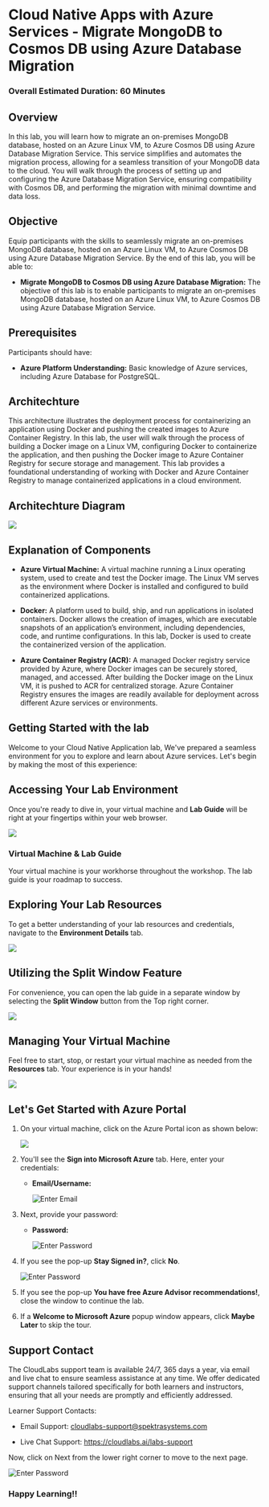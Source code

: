 # Cloud Native Apps with Azure Services - Migrate MongoDB to Cosmos DB using Azure Database Migration

### Overall Estimated Duration: 60 Minutes

## Overview

In this lab, you will learn how to migrate an on-premises MongoDB database, hosted on an Azure Linux VM, to Azure Cosmos DB using Azure Database Migration Service. This service simplifies and automates the migration process, allowing for a seamless transition of your MongoDB data to the cloud. You will walk through the process of setting up and configuring the Azure Database Migration Service, ensuring compatibility with Cosmos DB, and performing the migration with minimal downtime and data loss.

## Objective

Equip participants with the skills to seamlessly migrate an on-premises MongoDB database, hosted on an Azure Linux VM, to Azure Cosmos DB using Azure Database Migration Service. By the end of this lab, you will be able to:

- **Migrate MongoDB to Cosmos DB using Azure Database Migration:** The objective of this lab is to enable participants to migrate an on-premises MongoDB database, hosted on an Azure Linux VM, to Azure Cosmos DB using Azure Database Migration Service.

## Prerequisites

Participants should have:

- **Azure Platform Understanding:** Basic knowledge of Azure services, including Azure Database for PostgreSQL.

## Architechture

This architecture illustrates the deployment process for containerizing an application using Docker and pushing the created images to Azure Container Registry. In this lab, the user will walk through the process of building a Docker image on a Linux VM, configuring Docker to containerize the application, and then pushing the Docker image to Azure Container Registry for secure storage and management. This lab provides a foundational understanding of working with Docker and Azure Container Registry to manage containerized applications in a cloud environment.

## Architechture Diagram

![](./media/module3arch.png)

## Explanation of Components

- **Azure Virtual Machine:** A virtual machine running a Linux operating system, used to create and test the Docker image. The Linux VM serves as the environment where Docker is installed and configured to build containerized applications.

- **Docker:** A platform used to build, ship, and run applications in isolated containers. Docker allows the creation of images, which are executable snapshots of an application’s environment, including dependencies, code, and runtime configurations. In this lab, Docker is used to create the containerized version of the application.

- **Azure Container Registry (ACR):** A managed Docker registry service provided by Azure, where Docker images can be securely stored, managed, and accessed. After building the Docker image on the Linux VM, it is pushed to ACR for centralized storage. Azure Container Registry ensures the images are readily available for deployment across different Azure services or environments.

## Getting Started with the lab
 
Welcome to your Cloud Native Application lab, We've prepared a seamless environment for you to explore and learn about Azure services. Let's begin by making the most of this experience:
 
## **Accessing Your Lab Environment**
 
Once you're ready to dive in, your virtual machine and **Lab Guide** will be right at your fingertips within your web browser.

   ![](./media/GS6.png)

### **Virtual Machine & Lab Guide**
 
Your virtual machine is your workhorse throughout the workshop. The lab guide is your roadmap to success.
 
## **Exploring Your Lab Resources**
 
To get a better understanding of your lab resources and credentials, navigate to the **Environment Details** tab.

   ![](./media/GS11.png)
 
## **Utilizing the Split Window Feature**
 
For convenience, you can open the lab guide in a separate window by selecting the **Split Window** button from the Top right corner.
 
   ![](./media/GS8.png)
 
## **Managing Your Virtual Machine**
 
Feel free to start, stop, or restart your virtual machine as needed from the **Resources** tab. Your experience is in your hands!
 
  ![](./media/GS5.png)
 
## **Let's Get Started with Azure Portal**
 
1. On your virtual machine, click on the Azure Portal icon as shown below:
 
    ![](./media/GS1.png)
 
2. You'll see the **Sign into Microsoft Azure** tab. Here, enter your credentials:
 
   - **Email/Username:** <inject key="AzureAdUserEmail"></inject>
 
        ![](./media/GS2.png "Enter Email")
 
3. Next, provide your password:
 
   - **Password:** <inject key="AzureAdUserPassword"></inject>
 
        ![](./media/GS3.png "Enter Password")
 
4. If you see the pop-up **Stay Signed in?**, click **No**.

    ![](./media/GS9.png "Enter Password")

5. If you see the pop-up **You have free Azure Advisor recommendations!**, close the window to continue the lab.

6. If a **Welcome to Microsoft Azure** popup window appears, click **Maybe Later** to skip the tour.

## Support Contact

The CloudLabs support team is available 24/7, 365 days a year, via email and live chat to ensure seamless assistance at any time. We offer dedicated support channels tailored specifically for both learners and instructors, ensuring that all your needs are promptly and efficiently addressed.

Learner Support Contacts:

- Email Support: cloudlabs-support@spektrasystems.com

- Live Chat Support: https://cloudlabs.ai/labs-support
   
Now, click on Next from the lower right corner to move to the next page.

![](./media/GS4.png "Enter Password")

### Happy Learning!!

